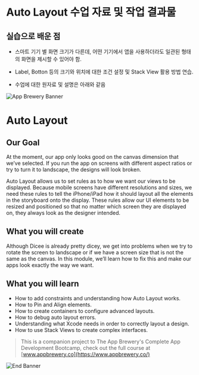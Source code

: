 # Auto Layout 수업 자료 및 작업 결과물

## 실습으로 배운 점
* 스마트 기기 별 화면 크기가 다른데, 어떤 기기에서 앱을 사용하더라도 일관된 형태의 화면을 제시할 수 있어야 함.
* Label, Botton 등의 크기와 위치에 대한 조건 설정 및 Stack View 활용 방법 연습.

* 수업에 대한 원자료 및 설명은 아래와 같음

![App Brewery Banner](Documentation/AppBreweryBanner.png)

# Auto Layout 

## Our Goal

At the moment, our app only looks good on the canvas dimension that we’ve selected. If you run the app on screens with different aspect ratios or try to turn it to landscape, the designs will look broken. 

Auto Layout allows us to set rules as to how we want our views to be displayed. Because mobile screens have different resolutions and sizes, we need these rules to tell the iPhone/iPad how it should layout all the elements in the storyboard onto the display. These rules allow our UI elements to be resized and positioned so that no matter which screen they are displayed on, they always look as the designer intended.


## What you will create

Although Dicee is already pretty dicey, we get into problems when we try to rotate the screen to landscape or if we have a screen size that is not the same as the canvas. In this module, we’ll learn how to fix this and make our apps look exactly the way we want.

## What you will learn

* How to add constraints and understanding how Auto Layout works.
* How to Pin and Align elements.
* How to create containers to configure advanced layouts.
* How to debug auto layout errors.
* Understanding what Xcode needs in order to correctly layout a design.
* How to use Stack Views to create complex interfaces.




>This is a companion project to The App Brewery's Complete App Development Bootcamp, check out the full course at [www.appbrewery.co](https://www.appbrewery.co/)

![End Banner](Documentation/readme-end-banner.png)

